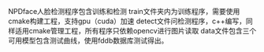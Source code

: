 
NPDface人脸检测程序包含训练和检测
train文件夹内为训练程序，需要使用cmake构建工程，支持gpu（cuda）加速
detect文件问检测程序，c++编写，同样适用cmake管理工程，所有程序只依赖opencv进行图片读取
data文件包含三个可用模型包含测试曲线，使用fddb数据库测试得出。

